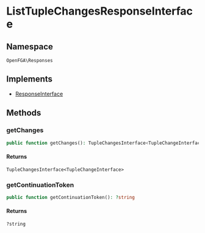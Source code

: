 # ListTupleChangesResponseInterface


## Namespace
`OpenFGA\Responses`

## Implements
* [ResponseInterface](Responses/ResponseInterface.md)



## Methods
### getChanges


```php
public function getChanges(): TupleChangesInterface<TupleChangeInterface>
```



#### Returns
`TupleChangesInterface<TupleChangeInterface>`

### getContinuationToken


```php
public function getContinuationToken(): ?string
```



#### Returns
`?string`

